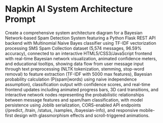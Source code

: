 # Napkin AI System Architecture Prompt

Create a comprehensive system architecture diagram for a Bayesian Network-based Spam Detection System featuring a Python Flask REST API backend with Multinomial Naive Bayes classifier using TF-IDF vectorization processing SMS Spam Collection dataset (5,574 messages, 96.59% accuracy), connected to an interactive HTML5/CSS3/JavaScript frontend with real-time Bayesian network visualization, animated confidence meters, and educational tooltips, showing data flow from user message input through text preprocessing (NLTK tokenization, stemming, stop-word removal) to feature extraction (TF-IDF with 5000 max features), Bayesian probability calculation (P(spam|words) using naive independence assumption), classification output with confidence scores, and real-time frontend updates including animated progress bars, 3D card transitions, and interactive network nodes representing the probabilistic relationships between message features and spam/ham classification, with model persistence using Joblib serialization, CORS-enabled API endpoints (/predict, /train, /status, /samples, /bayesian-info), and responsive mobile-first design with glassmorphism effects and scroll-triggered animations.